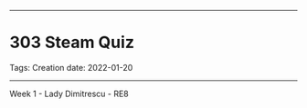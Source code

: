 -----------------------------------------------
# 303 Steam Quiz
Tags: 
Creation date: 2022-01-20

-----------------------------------------------


Week 1 - Lady Dimitrescu - RE8